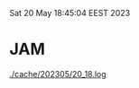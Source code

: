 Sat 20 May 18:45:04 EEST 2023
# JAM
<a href='./cache/202305/20_18.log'>./cache/202305/20_18.log</a>

